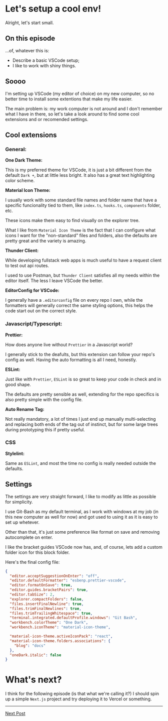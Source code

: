 # Let's setup a cool env!

Alright, let's start small.

## On this episode

...of, whatever this is:

- Describe a basic VSCode setup;
- I like to work with shiny things.

## Soooo

I'm setting up VSCode (my editor of choice) on my new computer, so no better time to install some extentions that make my life easier.

The main problem is: my work computer is not around and I don't remember what I have in there, so let's take a look around to find some cool extensions and or recomended settings.

## Cool extensions

### General:

**One Dark Theme:**

This is my preferred theme for VSCode, it is just a bit different from the default `Dark +`, but at little less bright. It also has a great text highlighting color scheme.

**Material Icon Theme:**

I usually work with some standard file names and folder name that have a specific funcionality tied to them, like `index.ts`, `hooks.ts`, `components` folder, etc.

These icons make them easy to find visually on the explorer tree.

What I like from `Material Icon Theme` is the fact that I can configure what icons I want for the "non-standard" files and folders, also the defaults are pretty great and the variety is amazing.

**Thunder Client:**

While developing fullstack web apps is much useful to have a request client to test out api routes.

I used to use Postman, but `Thunder Client` satisfies all my needs within the editor itself. The less I leave VSCode the better.

**EditorConfig for VSCode:**

I generally have a `.editorconfig` file on every repo I own, while the formatters will generally correct the same styling options, this helps the code start out on the correct style.

### Javascript/Typescript:

**Prettier:**

How does anyone live without `Prettier` in a Javascript world?

I generally stick to the deafults, but this extension can follow your repo's config as well. Having the auto formatting is all I need, honestly.

**ESLint:**

Just like with `Prettier`, `ESLint` is so great to keep your code in check and in good shape.

The defaults are pretty sensible as well, extending for the repo specifics is also pretty simple with the config file.

**Auto Rename Tag:**

Not really mandatory, a lot of times I just end up manually multi-selecting and replacing both ends of the tag out of instinct, but for some large trees during prototyping this if pretty useful.

### CSS

**Stylelint:**

Same as `ESLint`, and most the time no config is really needed outside the defaults.

## Settings

The settings are very straight forward, I like to modify as little as possible for simplicity.

I use Git-Bash as my default terminal, as I work with windows at my job (in this new computer as well for now) and got used to using it as it is easy to set up whetever.

Other than that, it's just some preference like format on save and removing autocomplete on enter.

I like the bracket guides VSCode now has, and, of course, lets add a custom folder icon for this block folder.

Here's the final config file:

```JSON
{
  "editor.acceptSuggestionOnEnter": "off",
  "editor.defaultFormatter": "esbenp.prettier-vscode",
  "editor.formatOnSave": true,
  "editor.guides.bracketPairs": true,
  "editor.tabSize": 2,
  "explorer.compactFolders": false,
  "files.insertFinalNewline": true,
  "files.trimFinalNewlines": true,
  "files.trimTrailingWhitespace": true,
  "terminal.integrated.defaultProfile.windows": "Git Bash",
  "workbench.colorTheme": "One Dark",
  "workbench.iconTheme": "material-icon-theme",

  "material-icon-theme.activeIconPack": "react",
  "material-icon-theme.folders.associations": {
    "blog": "docs"
  },
  "oneDark.italic": false
}
```

# What's next?

I think for the following episode (is that what we're calling it?) I should spin up a simple `Next.js` project and try deploying it to Vercel or something.

---

[Next Post](../002/main.md)
